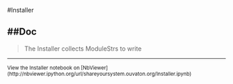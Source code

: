 
<!--
FrozenIsBool False
-->

#Installer

##Doc
----


> 
> The Installer collects ModuleStrs to write 
> 
> 

----

<small>
View the Installer notebook on [NbViewer](http://nbviewer.ipython.org/url/shareyoursystem.ouvaton.org/Installer.ipynb)
</small>

